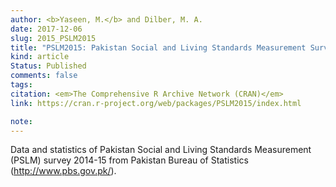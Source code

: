 ```yaml
---
author: <b>Yaseen, M.</b> and Dilber, M. A.
date: 2017-12-06
slug: 2015_PSLM2015
title: "PSLM2015: Pakistan Social and Living Standards Measurement Survey 2014-15"
kind: article
Status: Published
comments: false
tags:
citation: <em>The Comprehensive R Archive Network (CRAN)</em>
link: https://cran.r-project.org/web/packages/PSLM2015/index.html

note: 
---
```

Data and statistics of Pakistan Social and Living Standards Measurement (PSLM) survey 2014-15 from Pakistan Bureau of Statistics (<http://www.pbs.gov.pk/>).
